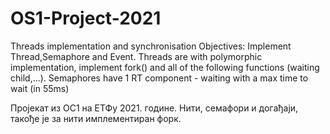 # OS1-Project-2021
Threads implementation and synchronisation
Objectives: Implement Thread,Semaphore and Event. Threads are with polymorphic implementation, implement fork() and all of the following functions (waiting child,...).
Semaphores have 1 RT component - waiting with a max time to wait (in 55ms)

Пројекат из ОС1 на ЕТФу 2021. године. Нити, семафори и догађаји, такође је за нити имплементиран форк.
